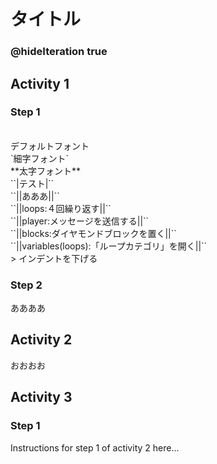 
# タイトル
### @hideIteration true
## Activity 1

### Step 1
<br>
デフォルトフォント<br><!--デフォルトフォント-->
`細字フォント`<br><!--細字フォント-->
**太字フォント**<br><!--太字フォント-->
``|テスト|``<br><!--ボタン風文言-->
``||あああ||``<br><!--ラベル風文言-->
``||loops:４回繰り返す||``<br><!--クリックすると「ループ」カテゴリが開く-->
``||player:メッセージを送信する||``<br><!--クリックすると「プレイヤー」カテゴリが開く-->
``||blocks:ダイヤモンドブロックを置く||``<br><!--クリックすると「ブロック」カテゴリが開く-->
``||variables(loops):「ループカテゴリ」を開く||``<br><!--「ループカテゴリ」を開くがオレンジ色のラベルで表示され、クリックすると「ループ」カテゴリが開く-->
> インデントを下げる<br><!--インデントを下げる-->

### Step 2
ああああ

## Activity 2
おおおお


## Activity 3

### Step 1

Instructions for step 1 of activity 2 here...
